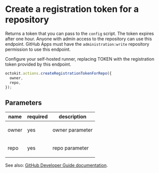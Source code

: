 # Create a registration token for a repository

Returns a token that you can pass to the `config` script. The token expires after one hour. Anyone with admin access to the repository can use this endpoint. GitHub Apps must have the `administration:write` repository permission to use this endpoint.

Configure your self-hosted runner, replacing TOKEN with the registration token provided by this endpoint.

```js
octokit.actions.createRegistrationTokenForRepo({
  owner,
  repo,
});
```

## Parameters

<table>
  <thead>
    <tr>
      <th>name</th>
      <th>required</th>
      <th>description</th>
    </tr>
  </thead>
  <tbody>
    <tr><td>owner</td><td>yes</td><td>

owner parameter

</td></tr>
<tr><td>repo</td><td>yes</td><td>

repo parameter

</td></tr>
  </tbody>
</table>

See also: [GitHub Developer Guide documentation](https://developer.github.com/v3/actions/self-hosted-runners/#create-a-registration-token-for-a-repository).

